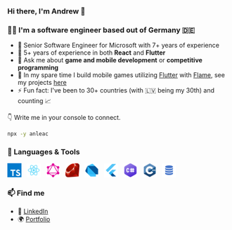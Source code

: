 ### Hi there, I'm Andrew 👋

### 👨‍💻 I'm a software engineer based out of Germany 🇩🇪

- 🏢 Senior Software Engineer for Microsoft with 7+ years of experience
- 🌱 5+ years of experience in both **React** and **Flutter**
- 💬 Ask me about **game and mobile development** or **competitive programming**
- 🚀 In my spare time I build mobile games utilizing [Flutter](https://flutter.dev/) with [Flame](https://pub.dev/packages/flame), see my projects [here](https://andrewlea.ch/)
- ⚡ Fun fact: I've been to 30+ countries (with 🇱🇻 being my 30th) and counting 📈

👇 Write me in your console to connect.

```bash
npx -y anleac
```



### 🧰 Languages & Tools

[<img align="left" style="padding-right: 12px" alt="TypeScript" width="32px" src="https://github.com/github/explore/raw/main/topics/typescript/typescript.png" />][website]
[<img align="left" style="padding-right: 12px" alt="React" width="32px" src="https://github.com/github/explore/raw/main/topics/react/react.png" />][website]
[<img align="left" style="padding-right: 12px" alt="GraphQL" width="32px" src="https://github.com/github/explore/raw/main/topics/graphql/graphql.png" />][website]
[<img align="left" style="padding-right: 12px" alt="Ruby" width="32px" src="https://github.com/github/explore/blob/main/topics/ruby/ruby.png" />][website]
[<img align="left" style="padding-right: 12px" alt="Dart" width="32px" src="https://github.com/github/explore/raw/main/topics/dart/dart.png" />][website]
[<img align="left" style="padding-right: 12px" alt="Flutter" width="32px" src="https://github.com/github/explore/raw/main/topics/flutter/flutter.png" />][website]
[<img align="left" style="padding-right: 12px" alt="CSharp" width="32px" src="https://github.com/github/explore/raw/main/topics/csharp/csharp.png" />][website]
[<img align="left" style="padding-right: 12px" alt="CPP" width="32px" src="https://github.com/github/explore/raw/main/topics/cpp/cpp.png" />][website]
[<img align="left" style="padding-right: 12px" alt="SQL" width="32px" src="https://github.com/github/explore/raw/main/topics/sql/sql.png" />][website]
<br />
<br />

### 📫 Find me

* 💼 [LinkedIn](https://www.linkedin.com/in/andrewkleas/)
* 🌍 [Portfolio](https://andrewlea.ch/)

[website]: https://andrewlea.ch/
